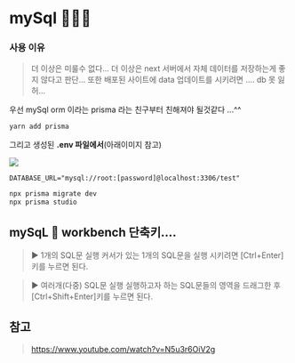 

# mySql 🐬🐬🐬

### 사용 이유

> 더 이상은 미룰수 없다...
> 더 이상은 next 서버에서 자체 데이터를 저장하는게 좋지 않다고 판단... 또한 배포된 사이트에 data 업데이트를 시키려면 .... db 못 잃허...

우선 mySql orm 이라는 prisma 라는 친구부터 친해져야 될것같다 ...^^

```sh
yarn add prisma

```

그리고 생성된 **.env 파일에서**(아래이미지 참고)

<img src='connectionUrl.png' />

```
DATABASE_URL="mysql://root:[password]@localhost:3306/test"
```

```sh
npx prisma migrate dev
npx prisma studio

```

## mySqL 🐬 workbench 단축키....

> ▶ 1개의 SQL문 실행
> 커서가 있는 1개의 SQL문을 실행 시키려면 [Ctrl+Enter]키를 누르면 된다.

> ▶ 여러개(다중) SQL문 실행
> 실행하고자 하는 SQL문들의 영역을 드래그한 후 [Ctrl+Shift+Enter]키를 누르면 된다.

## 참고

> https://www.youtube.com/watch?v=N5u3r6OiV2g
